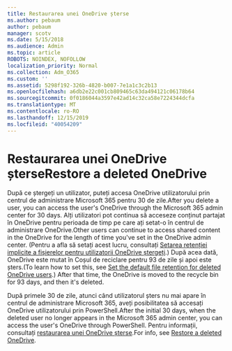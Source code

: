 ```yaml
---
title: Restaurarea unei OneDrive șterse
ms.author: pebaum
author: pebaum
manager: scotv
ms.date: 5/15/2018
ms.audience: Admin
ms.topic: article
ROBOTS: NOINDEX, NOFOLLOW
localization_priority: Normal
ms.collection: Adm_O365
ms.custom: ''
ms.assetid: 5298f192-326b-4820-b007-7e1a1c3c2b13
ms.openlocfilehash: a6db2e22c001cb809465c63da494121c06178b64
ms.sourcegitcommit: 0f0186044a3597e42ad14c32ca58e7224344dcfa
ms.translationtype: MT
ms.contentlocale: ro-RO
ms.lasthandoff: 12/15/2019
ms.locfileid: "40054209"
---
```

# <a name="restore-a-deleted-onedrive"></a><span data-ttu-id="d8c51-102">Restaurarea unei OneDrive șterse</span><span class="sxs-lookup"><span data-stu-id="d8c51-102">Restore a deleted OneDrive</span></span>

<span data-ttu-id="d8c51-103">După ce ștergeți un utilizator, puteți accesa OneDrive utilizatorului prin centrul de administrare Microsoft 365 pentru 30 de zile.</span><span class="sxs-lookup"><span data-stu-id="d8c51-103">After you delete a user, you can access the user's OneDrive through the Microsoft 365 admin center for 30 days.</span></span> <span data-ttu-id="d8c51-104">Alți utilizatori pot continua să acceseze conținut partajat în OneDrive pentru perioada de timp pe care ați setat-o în centrul de administrare OneDrive.</span><span class="sxs-lookup"><span data-stu-id="d8c51-104">Other users can continue to access shared content in the OneDrive for the length of time you've set in the OneDrive admin center.</span></span> <span data-ttu-id="d8c51-105">(Pentru a afla să setați acest lucru, consultați [Setarea retenției implicite a fișierelor pentru utilizatorii OneDrive ștergeți](https://go.microsoft.com/fwlink/?linkid=874267).) După acea dată, OneDrive este mutat în Coșul de reciclare pentru 93 de zile și apoi este șters.</span><span class="sxs-lookup"><span data-stu-id="d8c51-105">(To learn how to set this, see [Set the default file retention for deleted OneDrive users](https://go.microsoft.com/fwlink/?linkid=874267).) After that time, the OneDrive is moved to the recycle bin for 93 days, and then it's deleted.</span></span>
  
<span data-ttu-id="d8c51-106">După primele 30 de zile, atunci când utilizatorul șters nu mai apare în centrul de administrare Microsoft 365, aveți posibilitatea să accesați OneDrive utilizatorului prin PowerShell.</span><span class="sxs-lookup"><span data-stu-id="d8c51-106">After the initial 30 days, when the deleted user no longer appears in the Microsoft 365 admin center, you can access the user's OneDrive through PowerShell.</span></span> <span data-ttu-id="d8c51-107">Pentru informații, consultați [restaurarea unei OneDrive șterse](https://go.microsoft.com/fwlink/?linkid=874269).</span><span class="sxs-lookup"><span data-stu-id="d8c51-107">For info, see [Restore a deleted OneDrive](https://go.microsoft.com/fwlink/?linkid=874269).</span></span>
  

